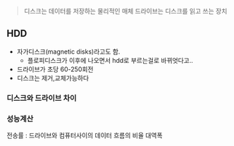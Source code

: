 >디스크는 데이터를 저장하는 물리적인 매체
>드라이브는 디스크를 읽고 쓰는 장치
## HDD
- 자가디스크(magnetic disks)라고도 함.
	- 플로피디스크가 이후에 나오면서 hdd로 부르는걸로 바뀌엇다고..
- 드라이브가 초당 60-250회전
- 디스크는 제거,교체가능하다
### 디스크와 드라이브 차이


### 성능계산
전송률 : 드라이브와 컴퓨터사이의 데이터 흐름의 비율
대역폭